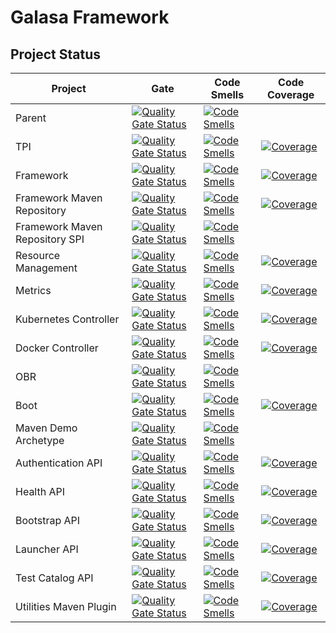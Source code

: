 # Galasa Framework
## Project Status
| Project | Gate | Code Smells | Code Coverage |
| ------- | ---- | ----------- | ------------- |
| Parent | [![Quality Gate Status](https://sonarqube.galasa.dev/api/project_badges/measure?project=dev.galasa%3Agalasa-parent&metric=alert_status)](https://sonarqube.galasa.dev/dashboard?id=dev.galasa%3Agalasa-parent) | [![Code Smells](https://sonarqube.galasa.dev/api/project_badges/measure?project=dev.galasa%3Agalasa-parent&metric=code_smells)](https://sonarqube.galasa.dev/dashboard?id=dev.galasa%3Agalasa-parent) | | 
| TPI | [![Quality Gate Status](https://sonarqube.galasa.dev/api/project_badges/measure?project=dev.galasa%3Adev.galasa&metric=alert_status)](https://sonarqube.galasa.dev/dashboard?id=dev.galasa%3Adev.galasa) | [![Code Smells](https://sonarqube.galasa.dev/api/project_badges/measure?project=dev.galasa%3Adev.galasa&metric=code_smells)](https://sonarqube.galasa.dev/dashboard?id=dev.galasa%3Adev.galasa) | [![Coverage](https://sonarqube.galasa.dev/api/project_badges/measure?project=dev.galasa%3Adev.galasa&metric=coverage)](https://sonarqube.galasa.dev/dashboard?id=dev.galasa%3Adev.galasa) | 
| Framework | [![Quality Gate Status](https://sonarqube.galasa.dev/api/project_badges/measure?project=dev.galasa%3Adev.galasa.framework&metric=alert_status)](https://sonarqube.galasa.dev/dashboard?id=dev.galasa%3Adev.galasa.framework) | [![Code Smells](https://sonarqube.galasa.dev/api/project_badges/measure?project=dev.galasa%3Adev.galasa.framework&metric=code_smells)](https://sonarqube.galasa.dev/dashboard?id=dev.galasa%3Adev.galasa.framework) | [![Coverage](https://sonarqube.galasa.dev/api/project_badges/measure?project=dev.galasa%3Adev.galasa.framework&metric=coverage)](https://sonarqube.galasa.dev/dashboard?id=dev.galasa%3Adev.galasa.framework) | 
| Framework Maven Repository | [![Quality Gate Status](https://sonarqube.galasa.dev/api/project_badges/measure?project=dev.galasa%3Adev.galasa.framework.maven.repository&metric=alert_status)](https://sonarqube.galasa.dev/dashboard?id=dev.galasa%3Adev.galasa.framework.maven.repository) | [![Code Smells](https://sonarqube.galasa.dev/api/project_badges/measure?project=dev.galasa%3Adev.galasa.framework.maven.repository&metric=code_smells)](https://sonarqube.galasa.dev/dashboard?id=dev.galasa%3Adev.galasa.framework.maven.repository) | [![Coverage](https://sonarqube.galasa.dev/api/project_badges/measure?project=dev.galasa%3Adev.galasa.framework.maven.repository&metric=coverage)](https://sonarqube.galasa.dev/dashboard?id=dev.galasa%3Adev.galasa.framework.maven.repository) | 
| Framework Maven Repository SPI | [![Quality Gate Status](https://sonarqube.galasa.dev/api/project_badges/measure?project=dev.galasa%3Adev.galasa.framework.maven.repository.spi&metric=alert_status)](https://sonarqube.galasa.dev/dashboard?id=dev.galasa%3Adev.galasa.framework.maven.repository.spi) | [![Code Smells](https://sonarqube.galasa.dev/api/project_badges/measure?project=dev.galasa%3Adev.galasa.framework.maven.repository.spi&metric=code_smells)](https://sonarqube.galasa.dev/dashboard?id=dev.galasa%3Adev.galasa.framework.maven.repository.spi) |  | 
| Resource Management | [![Quality Gate Status](https://sonarqube.galasa.dev/api/project_badges/measure?project=dev.galasa%3Adev.galasa.framework.resource.management&metric=alert_status)](https://sonarqube.galasa.dev/dashboard?id=dev.galasa%3Adev.galasa.framework.resource.management) | [![Code Smells](https://sonarqube.galasa.dev/api/project_badges/measure?project=dev.galasa%3Adev.galasa.framework.resource.management&metric=code_smells)](https://sonarqube.galasa.dev/dashboard?id=dev.galasa%3Adev.galasa.framework.resource.management) | [![Coverage](https://sonarqube.galasa.dev/api/project_badges/measure?project=dev.galasa%3Adev.galasa.framework.resource.management&metric=coverage)](https://sonarqube.galasa.dev/dashboard?id=dev.galasa%3Adev.galasa.framework.resource.management) | 
| Metrics | [![Quality Gate Status](https://sonarqube.galasa.dev/api/project_badges/measure?project=dev.galasa%3Adev.galasa.framework.metrics&metric=alert_status)](https://sonarqube.galasa.dev/dashboard?id=dev.galasa%3Adev.galasa.framework.metrics) | [![Code Smells](https://sonarqube.galasa.dev/api/project_badges/measure?project=dev.galasa%3Adev.galasa.framework.metrics&metric=code_smells)](https://sonarqube.galasa.dev/dashboard?id=dev.galasa%3Adev.galasa.framework.metrics) | [![Coverage](https://sonarqube.galasa.dev/api/project_badges/measure?project=dev.galasa%3Adev.galasa.framework.metrics&metric=coverage)](https://sonarqube.galasa.dev/dashboard?id=dev.galasa%3Adev.galasa.framework.metrics) | 
| Kubernetes Controller | [![Quality Gate Status](https://sonarqube.galasa.dev/api/project_badges/measure?project=dev.galasa%3Adev.galasa.framework.k8s.controller&metric=alert_status)](https://sonarqube.galasa.dev/dashboard?id=dev.galasa%3Adev.galasa.framework.k8s.controller) | [![Code Smells](https://sonarqube.galasa.dev/api/project_badges/measure?project=dev.galasa%3Adev.galasa.framework.k8s.controller&metric=code_smells)](https://sonarqube.galasa.dev/dashboard?id=dev.galasa%3Adev.galasa.framework.k8s.controller) | [![Coverage](https://sonarqube.galasa.dev/api/project_badges/measure?project=dev.galasa%3Adev.galasa.framework.k8s.controller&metric=coverage)](https://sonarqube.galasa.dev/dashboard?id=dev.galasa%3Adev.galasa.framework.k8s.controller) | 
| Docker Controller | [![Quality Gate Status](https://sonarqube.galasa.dev/api/project_badges/measure?project=dev.galasa%3Adev.galasa.framework.docker.controller&metric=alert_status)](https://sonarqube.galasa.dev/dashboard?id=dev.galasa%3Adev.galasa.framework.docker.controller) | [![Code Smells](https://sonarqube.galasa.dev/api/project_badges/measure?project=dev.galasa%3Adev.galasa.framework.docker.controller&metric=code_smells)](https://sonarqube.galasa.dev/dashboard?id=dev.galasa%3Adev.galasa.framework.docker.controller) | [![Coverage](https://sonarqube.galasa.dev/api/project_badges/measure?project=dev.galasa%3Adev.galasa.framework.docker.controller&metric=coverage)](https://sonarqube.galasa.dev/dashboard?id=dev.galasa%3Adev.galasa.framework.docker.controller) | 
| OBR | [![Quality Gate Status](https://sonarqube.galasa.dev/api/project_badges/measure?project=dev.galasa%3Adev.galasa.framework.obr&metric=alert_status)](https://sonarqube.galasa.dev/dashboard?id=dev.galasa%3Adev.galasa.framework.obr) | [![Code Smells](https://sonarqube.galasa.dev/api/project_badges/measure?project=dev.galasa%3Adev.galasa.framework.obr&metric=code_smells)](https://sonarqube.galasa.dev/dashboard?id=dev.galasa%3Adev.galasa.framework.obr) |  | 
| Boot | [![Quality Gate Status](https://sonarqube.galasa.dev/api/project_badges/measure?project=dev.galasa%3Agalasa-boot&metric=alert_status)](https://sonarqube.galasa.dev/dashboard?id=dev.galasa%3Agalasa-boot) | [![Code Smells](https://sonarqube.galasa.dev/api/project_badges/measure?project=dev.galasa%3Agalasa-boot&metric=code_smells)](https://sonarqube.galasa.dev/dashboard?id=dev.galasa%3Agalasa-boot) | [![Coverage](https://sonarqube.galasa.dev/api/project_badges/measure?project=dev.galasa%3Agalasa-boot&metric=coverage)](https://sonarqube.galasa.dev/dashboard?id=dev.galasa%3Agalasa-boot) | 
| Maven Demo Archetype | [![Quality Gate Status](https://sonarqube.galasa.dev/api/project_badges/measure?project=dev.galasa%3Agalasa-demo-archetype&metric=alert_status)](https://sonarqube.galasa.dev/dashboard?id=dev.galasa%3Agalasa-demo-archetype) | [![Code Smells](https://sonarqube.galasa.dev/api/project_badges/measure?project=dev.galasa%3Agalasa-demo-archetype&metric=code_smells)](https://sonarqube.galasa.dev/dashboard?id=dev.galasa%3Agalasa-demo-archetype) |  | 
| Authentication API | [![Quality Gate Status](https://sonarqube.galasa.dev/api/project_badges/measure?project=dev.galasa%3Adev.galasa.framework.api.authentication&metric=alert_status)](https://sonarqube.galasa.dev/dashboard?id=dev.galasa%3Adev.galasa.framework.api.authentication) | [![Code Smells](https://sonarqube.galasa.dev/api/project_badges/measure?project=dev.galasa%3Adev.galasa.framework.api.authentication&metric=code_smells)](https://sonarqube.galasa.dev/dashboard?id=dev.galasa%3Adev.galasa.framework.api.authentication) | [![Coverage](https://sonarqube.galasa.dev/api/project_badges/measure?project=dev.galasa%3Adev.galasa.framework.api.authentication&metric=coverage)](https://sonarqube.galasa.dev/dashboard?id=dev.galasa%3Adev.galasa.framework.api.authentication) | 
| Health API | [![Quality Gate Status](https://sonarqube.galasa.dev/api/project_badges/measure?project=dev.galasa%3Adev.galasa.framework.api.health&metric=alert_status)](https://sonarqube.galasa.dev/dashboard?id=dev.galasa%3Adev.galasa.framework.api.health) | [![Code Smells](https://sonarqube.galasa.dev/api/project_badges/measure?project=dev.galasa%3Adev.galasa.framework.api.health&metric=code_smells)](https://sonarqube.galasa.dev/dashboard?id=dev.galasa%3Adev.galasa.framework.api.health) | [![Coverage](https://sonarqube.galasa.dev/api/project_badges/measure?project=dev.galasa%3Adev.galasa.framework.api.health&metric=coverage)](https://sonarqube.galasa.dev/dashboard?id=dev.galasa%3Adev.galasa.framework.api.health) | 
| Bootstrap API | [![Quality Gate Status](https://sonarqube.galasa.dev/api/project_badges/measure?project=dev.galasa%3Adev.galasa.framework.api.bootstrap&metric=alert_status)](https://sonarqube.galasa.dev/dashboard?id=dev.galasa%3Adev.galasa.framework.api.bootstrap) | [![Code Smells](https://sonarqube.galasa.dev/api/project_badges/measure?project=dev.galasa%3Adev.galasa.framework.api.bootstrap&metric=code_smells)](https://sonarqube.galasa.dev/dashboard?id=dev.galasa%3Adev.galasa.framework.api.bootstrap) | [![Coverage](https://sonarqube.galasa.dev/api/project_badges/measure?project=dev.galasa%3Adev.galasa.framework.api.bootstrap&metric=coverage)](https://sonarqube.galasa.dev/dashboard?id=dev.galasa%3Adev.galasa.framework.api.bootstrap) | 
| Launcher API | [![Quality Gate Status](https://sonarqube.galasa.dev/api/project_badges/measure?project=dev.galasa%3Adev.galasa.framework.api.launcher&metric=alert_status)](https://sonarqube.galasa.dev/dashboard?id=dev.galasa%3Adev.galasa.framework.api.launcher) | [![Code Smells](https://sonarqube.galasa.dev/api/project_badges/measure?project=dev.galasa%3Adev.galasa.framework.api.launcher&metric=code_smells)](https://sonarqube.galasa.dev/dashboard?id=dev.galasa%3Adev.galasa.framework.api.launcher) | [![Coverage](https://sonarqube.galasa.dev/api/project_badges/measure?project=dev.galasa%3Adev.galasa.framework.api.launcher&metric=coverage)](https://sonarqube.galasa.dev/dashboard?id=dev.galasa%3Adev.galasa.framework.api.launcher) | 
| Test Catalog API | [![Quality Gate Status](https://sonarqube.galasa.dev/api/project_badges/measure?project=dev.galasa%3Adev.galasa.framework.api.testcatalog&metric=alert_status)](https://sonarqube.galasa.dev/dashboard?id=dev.galasa%3Adev.galasa.framework.api.testcatalog) | [![Code Smells](https://sonarqube.galasa.dev/api/project_badges/measure?project=dev.galasa%3Adev.galasa.framework.api.testcatalog&metric=code_smells)](https://sonarqube.galasa.dev/dashboard?id=dev.galasa%3Adev.galasa.framework.api.testcatalog) | [![Coverage](https://sonarqube.galasa.dev/api/project_badges/measure?project=dev.galasa%3Adev.galasa.framework.api.testcatalog&metric=coverage)](https://sonarqube.galasa.dev/dashboard?id=dev.galasa%3Adev.galasa.framework.api.testcatalog) | 
| Utilities Maven Plugin | [![Quality Gate Status](https://sonarqube.galasa.dev/api/project_badges/measure?project=dev.galasa%3Agalasautils-maven-plugin&metric=alert_status)](https://sonarqube.galasa.dev/dashboard?id=dev.galasa%3Agalasautils-maven-plugin) | [![Code Smells](https://sonarqube.galasa.dev/api/project_badges/measure?project=dev.galasa%3Agalasautils-maven-plugin&metric=code_smells)](https://sonarqube.galasa.dev/dashboard?id=dev.galasa%3Agalasautils-maven-plugin) | [![Coverage](https://sonarqube.galasa.dev/api/project_badges/measure?project=dev.galasa%3Agalasautils-maven-plugin&metric=coverage)](https://sonarqube.galasa.dev/dashboard?id=dev.galasa%3Agalasautils-maven-plugin) | 


